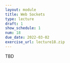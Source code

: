 ```yaml
---
layout: module
title: Web Sockets
type: lecture
draft: 1
show_schedule: 1
num: 18
due_date: 2022-03-02
exercise_url: lecture18.zip
---
```


TBD